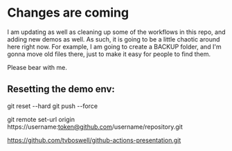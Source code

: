 # Changes are coming

I am updating as well as cleaning up some of the workflows in this repo, and adding new demos as well.  As such, it is going to be a little chaotic around here right now.  For example, I am going to create a BACKUP folder, and I'm gonna move old files there, just to make it easy for people to find them.  

Please bear with me.
## Resetting the demo env:

git reset --hard <the latest version>
git push --force

git remote set-url origin https://username:token@github.com/username/repository.git

https://github.com/tvboswell/github-actions-presentation.git


